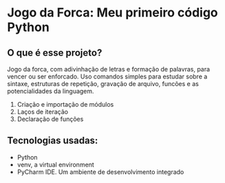 <h1>Jogo da Forca: Meu primeiro código Python</h1>
<h2>O que é esse projeto?</h2>
<p>Jogo da forca, com adivinhação de letras e formação de palavras, para vencer ou ser enforcado. Uso comandos simples para estudar sobre a sintaxe, estruturas de repetição, gravação de arquivo, funcões e as potencialidades da linguagem.</p>
<ol>
  <li>Criação e importação de módulos</li>
  <li>Laços de iteração</li>
  <li>Declaração de funções</li>
</ol>
<h2>Tecnologias usadas:</h2>
<ul>
  <li>Python</li>
  <li>venv, a virtual environment</li>
  <li>PyCharm IDE. Um ambiente de desenvolvimento integrado</li>
</ul>

